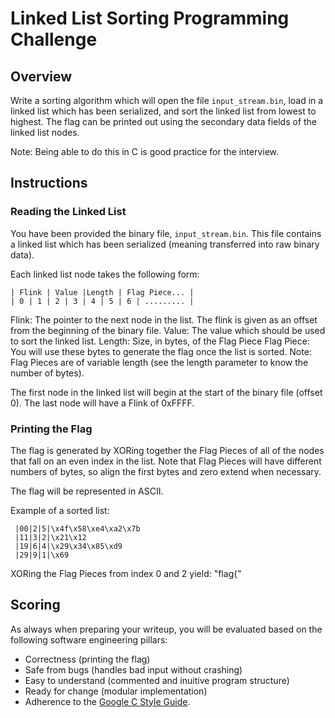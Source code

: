 # Linked List Sorting Programming Challenge 
## Overview
Write a sorting algorithm which will open the file `input_stream.bin`, load in a linked list which has been serialized, and sort the linked list from lowest to highest. The flag can be printed out using the secondary data fields of the linked list nodes. 

Note: Being able to do this in C is good practice for the interview.

## Instructions
### Reading the Linked List
You have been provided the binary file, `input_stream.bin`. This file contains a linked list which has been serialized (meaning transferred into raw binary data).

Each linked list node takes the following form:
```
| Flink | Value |Length | Flag Piece... |
| 0 | 1 | 2 | 3 | 4 | 5 | 6 | ......... |
```

Flink: The pointer to the next node in the list. The flink is given as an offset from the beginning of the binary file.
Value: The value which should be used to sort the linked list.
Length: Size, in bytes, of the Flag Piece
Flag Piece: You will use these bytes to generate the flag once the list is sorted. Note: Flag Pieces are of variable length (see the length parameter to know the number of bytes).

The first node in the linked list will begin at the start of the binary file (offset 0). The last node will have a Flink of 0xFFFF.

### Printing the Flag
The flag is generated by XORing together the Flag Pieces of all of the nodes that fall on an even index in the list. Note that Flag Pieces will have different numbers of bytes, so align the first bytes and zero extend when necessary.

The flag will be represented in ASCII.

Example of a sorted list:
```
 |00|2|5|\x4f\x58\xe4\xa2\x7b
 |11|3|2|\x21\x12
 |19|6|4|\x29\x34\x85\xd9
 |29|9|1|\x69
```

XORing the Flag Pieces from index 0 and 2 yield: "flag{"

## Scoring
As always when preparing your writeup, you will be evaluated based on the following software engineering pillars:

- Correctness (printing the flag)
- Safe from bugs (handles bad input without crashing)
- Easy to understand (commented and inuitive program structure)
- Ready for change (modular implementation)
- Adherence to the [Google C Style Guide](https://google.github.io/styleguide/cppguide.html).

